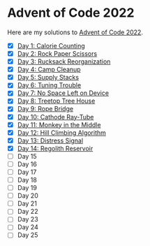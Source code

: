 # Advent of Code 2022

Here are my solutions to [Advent of Code 2022](https://adventofcode.com/2022).

- [X] [Day 1: Calorie Counting](01-calorie_counting/day-1.py)
- [X] [Day 2: Rock Paper Scissors](02-rock_paper_scissors/day-2.py)
- [X] [Day 3: Rucksack Reorganization](03-rucksack_reorganization/day-3.py)
- [X] [Day 4: Camp Cleanup](04-camp_cleanup/day-04.py)
- [X] [Day 5: Supply Stacks](05-supply_stacks/day-05.py)
- [X] [Day 6: Tuning Trouble](06-tuning_trouble/day-06.py)
- [X] [Day 7: No Space Left on Device](07-no_space_left_on_device/day-07.py)
- [X] [Day 8: Treetop Tree House](08-treetop_tree_house/day-08.py)
- [X] [Day 9: Rope Bridge](09-rope_bridge/day-09.py)
- [X] [Day 10: Cathode Ray-Tube](10-cathode_ray-tube/day-10.py)
- [X] [Day 11: Monkey in the Middle](11-monkey_in_the_middle/day-11.py)
- [X] [Day 12: Hill Climbing Algorithm](12-hill_climbing_algorithm/day-12.py)
- [X] [Day 13: Distress Signal](13-distress_signal/day-13.py)
- [X] [Day 14: Regolith Reservoir](14-regolith_reservoir/day-14.py)
- [ ] Day 15
- [ ] Day 16
- [ ] Day 17
- [ ] Day 18
- [ ] Day 19
- [ ] Day 20
- [ ] Day 21
- [ ] Day 22
- [ ] Day 23
- [ ] Day 24
- [ ] Day 25